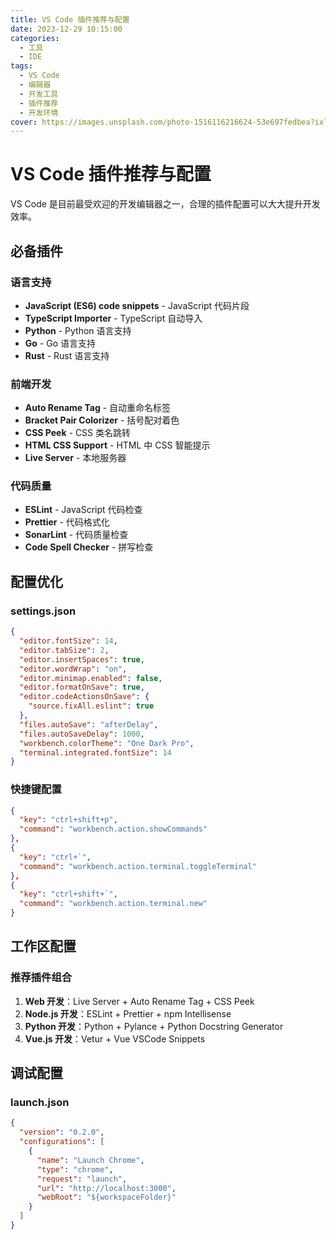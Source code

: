 ```yaml
---
title: VS Code 插件推荐与配置
date: 2023-12-29 10:15:00
categories:
  - 工具
  - IDE
tags:
  - VS Code
  - 编辑器
  - 开发工具
  - 插件推荐
  - 开发环境
cover: https://images.unsplash.com/photo-1516116216624-53e697fedbea?ixlib=rb-4.0.3&auto=format&fit=crop&w=2070&q=80
---
```


# VS Code 插件推荐与配置

VS Code 是目前最受欢迎的开发编辑器之一，合理的插件配置可以大大提升开发效率。

## 必备插件

### 语言支持

- **JavaScript (ES6) code snippets** - JavaScript 代码片段
- **TypeScript Importer** - TypeScript 自动导入
- **Python** - Python 语言支持
- **Go** - Go 语言支持
- **Rust** - Rust 语言支持

### 前端开发

- **Auto Rename Tag** - 自动重命名标签
- **Bracket Pair Colorizer** - 括号配对着色
- **CSS Peek** - CSS 类名跳转
- **HTML CSS Support** - HTML 中 CSS 智能提示
- **Live Server** - 本地服务器

### 代码质量

- **ESLint** - JavaScript 代码检查
- **Prettier** - 代码格式化
- **SonarLint** - 代码质量检查
- **Code Spell Checker** - 拼写检查

## 配置优化

### settings.json

```json
{
  "editor.fontSize": 14,
  "editor.tabSize": 2,
  "editor.insertSpaces": true,
  "editor.wordWrap": "on",
  "editor.minimap.enabled": false,
  "editor.formatOnSave": true,
  "editor.codeActionsOnSave": {
    "source.fixAll.eslint": true
  },
  "files.autoSave": "afterDelay",
  "files.autoSaveDelay": 1000,
  "workbench.colorTheme": "One Dark Pro",
  "terminal.integrated.fontSize": 14
}
```

### 快捷键配置

```json
{
  "key": "ctrl+shift+p",
  "command": "workbench.action.showCommands"
},
{
  "key": "ctrl+`",
  "command": "workbench.action.terminal.toggleTerminal"
},
{
  "key": "ctrl+shift+`",
  "command": "workbench.action.terminal.new"
}
```

## 工作区配置

### 推荐插件组合

1. **Web 开发**：Live Server + Auto Rename Tag + CSS Peek
2. **Node.js 开发**：ESLint + Prettier + npm Intellisense
3. **Python 开发**：Python + Pylance + Python Docstring Generator
4. **Vue.js 开发**：Vetur + Vue VSCode Snippets

## 调试配置

### launch.json

```json
{
  "version": "0.2.0",
  "configurations": [
    {
      "name": "Launch Chrome",
      "type": "chrome",
      "request": "launch",
      "url": "http://localhost:3000",
      "webRoot": "${workspaceFolder}"
    }
  ]
}
```
